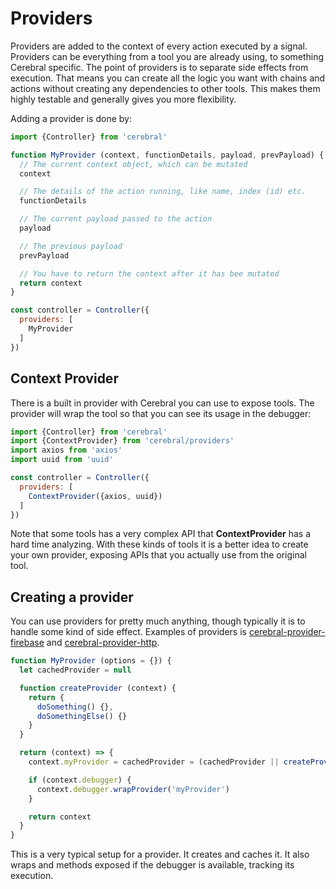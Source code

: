 # Providers

Providers are added to the context of every action executed by a signal. Providers can be everything from a tool you are already using, to something Cerebral specific. The point of providers is to separate side effects from execution. That means you can create all the logic you want with chains and actions without creating any dependencies to other tools. This makes them highly testable and generally gives you more flexibility.

Adding a provider is done by:

```js
import {Controller} from 'cerebral'

function MyProvider (context, functionDetails, payload, prevPayload) {
  // The current context object, which can be mutated
  context

  // The details of the action running, like name, index (id) etc.
  functionDetails

  // The current payload passed to the action
  payload

  // The previous payload
  prevPayload

  // You have to return the context after it has bee mutated
  return context
}

const controller = Controller({
  providers: [
    MyProvider
  ]
})
```

## Context Provider
There is a built in provider with Cerebral you can use to expose tools. The provider will wrap the tool so that you can see its usage in the debugger:

```js
import {Controller} from 'cerebral'
import {ContextProvider} from 'cerebral/providers'
import axios from 'axios'
import uuid from 'uuid'

const controller = Controller({
  providers: [
    ContextProvider({axios, uuid})
  ]
})
```

Note that some tools has a very complex API that **ContextProvider** has a hard time analyzing. With these kinds of tools it is a better idea to create your own provider, exposing APIs that you actually use from the original tool.

## Creating a provider
You can use providers for pretty much anything, though typically it is to handle some kind of side effect. Examples of providers is [cerebral-provider-firebase](https://github.com/cerebral/cerebral/tree/master/packages/cerebral-provider-firebase) and [cerebral-provider-http](https://github.com/cerebral/cerebral/tree/master/packages/cerebral-provider-http).

```js
function MyProvider (options = {}) {
  let cachedProvider = null

  function createProvider (context) {
    return {
      doSomething() {},
      doSomethingElse() {}
    }
  }

  return (context) => {
    context.myProvider = cachedProvider = (cachedProvider || createProvider(context))

    if (context.debugger) {
      context.debugger.wrapProvider('myProvider')
    }

    return context
  }
}
```

This is a very typical setup for a provider. It creates and caches it. It also wraps and methods exposed if the debugger is available, tracking its execution.
